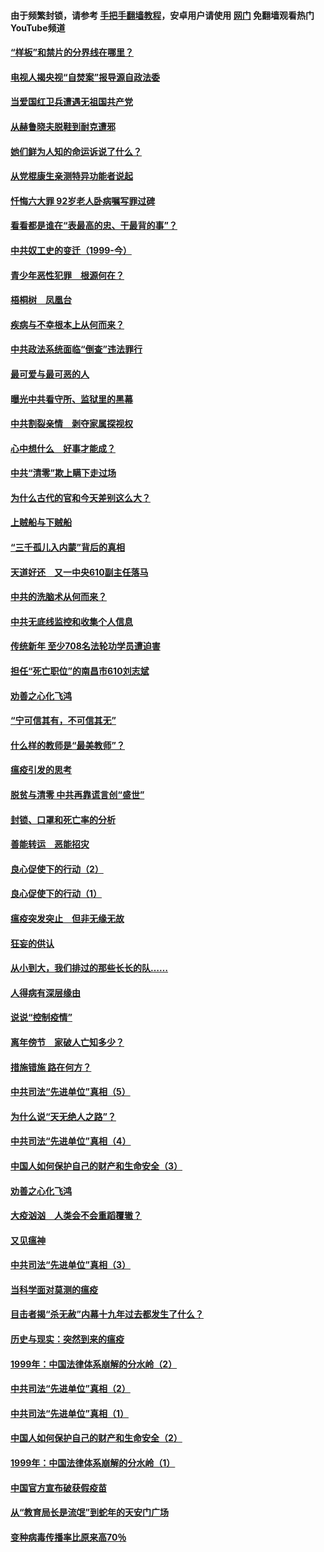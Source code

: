 #### 由于频繁封锁，请参考 [手把手翻墙教程](https://github.com/gfw-breaker/guides/wiki/)，安卓用户请使用 [网门](https://github.com/gfw-breaker/nogfw/blob/master/dl.md?t=04061601) 免翻墙观看热门YouTube频道 

#### [“样板”和禁片的分界线在哪里？](../pages/19/422704.md?t=04061601) 

#### [电视人揭央视“自焚案”报导源自政法委](../pages/19/422770.md?t=04061601) 

#### [当爱国红卫兵遭遇无祖国共产党](../pages/19/422848.md?t=04061601) 

#### [从赫鲁晓夫脱鞋到耐克遭邪](../pages/19/422826.md?t=04061601) 

#### [她们鲜为人知的命运诉说了什么？](../pages/19/422754.md?t=04061601) 

#### [从党棍康生亲测特异功能者说起](../pages/19/422657.md?t=04061601) 

#### [忏悔六大罪 92岁老人卧病嘱写罪过碑](../pages/19/422750.md?t=04061601) 

#### [看看都是谁在“表最高的忠、干最背的事”？](../pages/19/422703.md?t=04061601) 

#### [中共奴工史的变迁（1999-今）](../pages/19/422656.md?t=04061601) 

#### [青少年恶性犯罪　根源何在？](../pages/19/422449.md?t=04061601) 

#### [梧桐树　凤凰台](../pages/19/422442.md?t=04061601) 

#### [疾病与不幸根本上从何而来？](../pages/19/422438.md?t=04061601) 

#### [中共政法系统面临“倒查”违法罪行](../pages/19/422497.md?t=04061601) 

#### [最可爱与最可恶的人](../pages/19/422448.md?t=04061601) 

#### [曝光中共看守所、监狱里的黑幕](../pages/19/422390.md?t=04061601) 

#### [中共割裂亲情　剥夺家属探视权](../pages/19/422364.md?t=04061601) 

#### [心中想什么　好事才能成？](../pages/19/422318.md?t=04061601) 

#### [中共“清零”欺上瞒下走过场](../pages/19/422306.md?t=04061601) 

#### [为什么古代的官和今天差别这么大？](../pages/19/422228.md?t=04061601) 

#### [上贼船与下贼船](../pages/19/422276.md?t=04061601) 

#### [“三千孤儿入内蒙”背后的真相](../pages/19/422229.md?t=04061601) 

#### [天道好还　又一中央610副主任落马](../pages/19/422155.md?t=04061601) 

#### [中共的洗脑术从何而来？](../pages/19/422154.md?t=04061601) 

#### [中共无底线监控和收集个人信息](../pages/19/422039.md?t=04061601) 

#### [传统新年 至少708名法轮功学员遭迫害](../pages/19/421946.md?t=04061601) 

#### [担任“死亡职位”的南昌市610刘志斌](../pages/19/421957.md?t=04061601) 

#### [劝善之心化飞鸿](../pages/19/421164.md?t=04061601) 

#### [“宁可信其有，不可信其无”](../pages/19/421691.md?t=04061601) 

#### [什么样的教师是“最美教师”？](../pages/19/421755.md?t=04061601) 

#### [瘟疫引发的思考](../pages/19/421594.md?t=04061601) 

#### [脱贫与清零 中共再靠谎言创“盛世”](../pages/19/421590.md?t=04061601) 

#### [封锁、口罩和死亡率的分析](../pages/19/421495.md?t=04061601) 

#### [善能转运　恶能招灾](../pages/19/421334.md?t=04061601) 

#### [良心促使下的行动（2）](../pages/19/421361.md?t=04061601) 

#### [良心促使下的行动（1）](../pages/19/421302.md?t=04061601) 

#### [瘟疫突发突止　但非无缘无故](../pages/19/421281.md?t=04061601) 

#### [狂妄的供认](../pages/19/421199.md?t=04061601) 

#### [从小到大，我们排过的那些长长的队……](../pages/19/421243.md?t=04061601) 

#### [人得病有深层缘由](../pages/19/420864.md?t=04061601) 

#### [说说“控制疫情”](../pages/19/420831.md?t=04061601) 

#### [离年傍节　家破人亡知多少？](../pages/19/420563.md?t=04061601) 

#### [措施错施  路在何方？](../pages/19/420076.md?t=04061601) 

#### [中共司法“先进单位”真相（5）](../pages/19/419453.md?t=04061601) 

#### [为什么说“天无绝人之路”？](../pages/19/419618.md?t=04061601) 

#### [中共司法“先进单位”真相（4）](../pages/19/419452.md?t=04061601) 

#### [中国人如何保护自己的财产和生命安全（3）](../pages/19/419405.md?t=04061601) 

#### [劝善之心化飞鸿](../pages/19/418758.md?t=04061601) 

#### [大疫汹汹　人类会不会重蹈覆辙？](../pages/19/419691.md?t=04061601) 

#### [又见瘟神](../pages/19/419225.md?t=04061601) 

#### [中共司法“先进单位”真相（3）](../pages/19/419451.md?t=04061601) 

#### [当科学面对莫测的瘟疫](../pages/19/419625.md?t=04061601) 

#### [目击者揭“杀无赦”内幕十九年过去都发生了什么？](../pages/19/419617.md?t=04061601) 

#### [历史与现实：突然到来的瘟疫](../pages/19/419619.md?t=04061601) 

#### [1999年：中国法律体系崩解的分水岭（2）](../pages/19/419455.md?t=04061601) 

#### [中共司法“先进单位”真相（2）](../pages/19/419450.md?t=04061601) 

#### [中共司法“先进单位”真相（1）](../pages/19/419449.md?t=04061601) 

#### [中国人如何保护自己的财产和生命安全（2）](../pages/19/419404.md?t=04061601) 

#### [1999年：中国法律体系崩解的分水岭（1）](../pages/19/419454.md?t=04061601) 

#### [中国官方宣布破获假疫苗](../pages/19/419504.md?t=04061601) 

#### [从“教育局长是流氓”到蛇年的天安门广场](../pages/19/419470.md?t=04061601) 

#### [变种病毒传播率比原来高70％](../pages/19/419456.md?t=04061601) 

